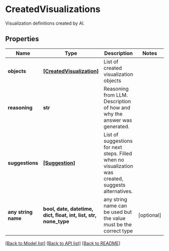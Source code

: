 # CreatedVisualizations

Visualization definitions created by AI.

## Properties
Name | Type | Description | Notes
------------ | ------------- | ------------- | -------------
**objects** | [**[CreatedVisualization]**](CreatedVisualization.md) | List of created visualization objects | 
**reasoning** | **str** | Reasoning from LLM. Description of how and why the answer was generated. | 
**suggestions** | [**[Suggestion]**](Suggestion.md) | List of suggestions for next steps. Filled when no visualization was created, suggests alternatives. | 
**any string name** | **bool, date, datetime, dict, float, int, list, str, none_type** | any string name can be used but the value must be the correct type | [optional]

[[Back to Model list]](../README.md#documentation-for-models) [[Back to API list]](../README.md#documentation-for-api-endpoints) [[Back to README]](../README.md)


